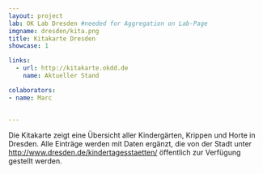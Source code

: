 ```yaml
---
layout: project
lab: OK Lab Dresden #needed for Aggregation on Lab-Page
imgname: dresden/kita.png
title: Kitakarte Dresden
showcase: 1

links: 
  - url: http://kitakarte.okdd.de
    name: Aktueller Stand

colaborators:
- name: Marc


---
```


Die Kitakarte zeigt eine Übersicht aller Kindergärten, Krippen und Horte in Dresden. Alle Einträge werden mit Daten ergänzt, die von der Stadt unter http://www.dresden.de/kindertagesstaetten/ öffentlich zur Verfügung gestellt werden.

